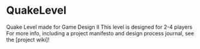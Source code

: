 # QuakeLevel
Quake Level made for Game Design II
This level is designed for 2-4 players 
For more info, including a project manifesto and design process journal, see the [project wiki]!
